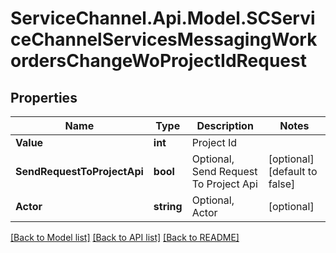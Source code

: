 # ServiceChannel.Api.Model.SCServiceChannelServicesMessagingWorkordersChangeWoProjectIdRequest

## Properties

Name | Type | Description | Notes
------------ | ------------- | ------------- | -------------
**Value** | **int** | Project Id | 
**SendRequestToProjectApi** | **bool** | Optional, Send Request To Project Api | [optional] [default to false]
**Actor** | **string** | Optional, Actor | [optional] 

[[Back to Model list]](../README.md#documentation-for-models) [[Back to API list]](../README.md#documentation-for-api-endpoints) [[Back to README]](../README.md)

